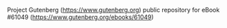 Project Gutenberg (https://www.gutenberg.org) public repository for eBook #61049 (https://www.gutenberg.org/ebooks/61049)
